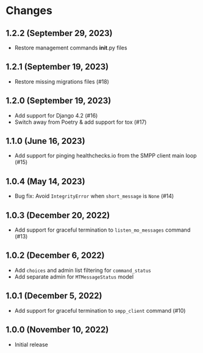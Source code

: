 # Changes

## 1.2.2 (September 29, 2023)

- Restore management commands __init__.py files

## 1.2.1 (September 19, 2023)

- Restore missing migrations files (#18)

## 1.2.0 (September 19, 2023)

- Add support for Django 4.2 (#16)
- Switch away from Poetry & add support for tox (#17)

## 1.1.0 (June 16, 2023)

- Add support for pinging healthchecks.io from the SMPP client main loop (#15)

## 1.0.4 (May 14, 2023)

- Bug fix: Avoid `IntegrityError` when `short_message` is `None` (#14)

## 1.0.3 (December 20, 2022)

- Add support for graceful termination to `listen_mo_messages` command (#13)

## 1.0.2 (December 6, 2022)

- Add `choices` and admin list filtering for `command_status`
- Add separate admin for `MTMessageStatus` model

## 1.0.1 (December 5, 2022)

- Add support for graceful termination to `smpp_client` command (#10)

## 1.0.0 (November 10, 2022)

- Initial release
